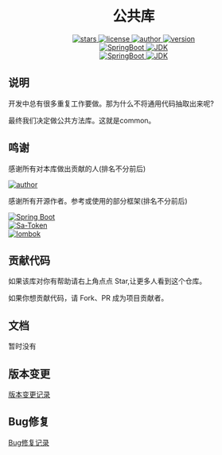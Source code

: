 <h1 align="center">公共库</h1>

<p align="center">
    <a target="_blank" href="https://github.com/datachina/common">
        <img alt="stars" src="https://img.shields.io/github/stars/datachina/common?style=social"/>
    </a>
    <a target="_blank" href="https://opensource.org/licenses/MIT">
        <img alt="license" src="https://img.shields.io/github/license/datachina/common">
    </a>
    <a target="_blank" href="https://github.com/jidaojiuyou">
        <img alt="author" src="https://img.shields.io/badge/author-jidaojiuyou-ff3366.svg"/>
    </a>
    <a target="_blank" href="https://jitpack.io/#datachina/common">
        <img alt="version" src="https://jitpack.io/v/datachina/common.svg"/>
    </a><br>
    <a target="_blank" href="https://www.oracle.com/technetwork/java/javase/downloads/index.html">
        <img alt="SpringBoot" src="https://img.shields.io/badge/Spring Boot-2.7.13-ff3300.svg"/>
    </a>
    <a target="_blank" href="https://www.oracle.com/technetwork/java/javase/downloads/index.html">
        <img alt="JDK" src="https://img.shields.io/badge/JDK-8+-ff3300.svg"/>
    </a><br>
    <a target="_blank" href="https://www.oracle.com/technetwork/java/javase/downloads/index.html">
        <img alt="SpringBoot" src="https://img.shields.io/badge/Spring Boot-3.1.1-00ff00.svg"/>
    </a>
    <a target="_blank" href="https://www.oracle.com/technetwork/java/javase/downloads/index.html">
        <img alt="JDK" src="https://img.shields.io/badge/JDK-17+-00ff00.svg"/>
    </a>
</p>

## 说明

开发中总有很多重复工作要做。那为什么不将通用代码抽取出来呢?

最终我们决定做公共方法库。这就是common。

## 鸣谢

感谢所有对本库做出贡献的人(排名不分前后)

<p>
    <a target="_blank" href="https://github.com/jidaojiuyou">
        <img alt="author" src="https://img.shields.io/badge/author-jidaojiuyou-ff3366.svg"/>
    </a>
</p>

感谢所有开源作者。参考或使用的部分框架(排名不分前后)

<p>
    <a target="_blank" href="https://github.com/spring-projects/spring-boot">
        <img alt="Spring Boot" src="https://img.shields.io/badge/Framework-Spring Boot-green.svg"/>
    </a> 
    <br>
    <a target="_blank" href="https://gitee.com/dromara/sa-token">
        <img alt="Sa-Token" src="https://img.shields.io/badge/Library-Sa Token-green.svg"/>
    </a>
    <br>
    <a target="_blank" href="https://github.com/projectlombok/lombok">
        <img alt="lombok" src="https://img.shields.io/badge/Library-lombok-green.svg"/>
    </a>
    <br>
</p>

## 贡献代码

如果该库对你有帮助请右上角点点 Star,让更多人看到这个仓库。

如果你想贡献代码，请 Fork、PR 成为项目贡献者。

## 文档

暂时没有

## 版本变更

[版本变更记录](./CHANGELOG.md)

## Bug修复

[Bug修复记录](./BUGFIX.md)